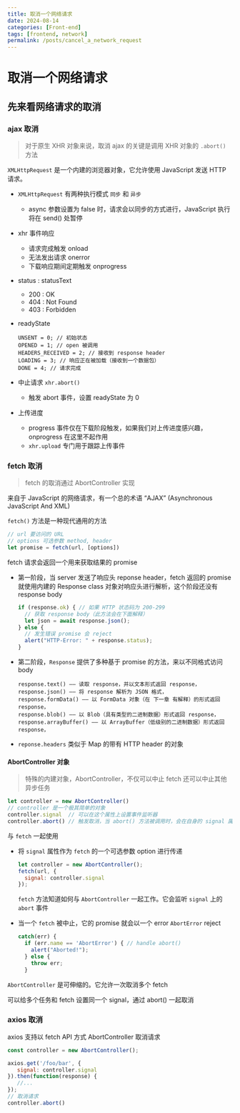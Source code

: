 ```yaml
---
title: 取消一个网络请求
date: 2024-08-14
categories: [Front-end]
tags: [frontend, network]
permalink: /posts/cancel_a_network_request  
---
```

# 取消一个网络请求

## 先来看网络请求的取消

### ajax 取消

> 对于原生 XHR 对象来说，取消 ajax 的关键是调用 XHR 对象的 `.abort()` 方法

`XMLHttpRequest` 是一个内建的浏览器对象，它允许使用 JavaScript 发送 HTTP 请求。

- `XMLHttpRequest` 有两种执行模式 `同步` 和 `异步`

  - async 参数设置为 false 时，请求会以同步的方式进行，JavaScript 执行将在 send() 处暂停

- xhr 事件响应

  - 请求完成触发 onload
  - 无法发出请求 onerror
  - 下载响应期间定期触发 onprogress

- status : statusText

  - 200 : OK
  - 404 : Not Found
  - 403 : Forbidden

- readyState

  ```
  UNSENT = 0; // 初始状态
  OPENED = 1; // open 被调用
  HEADERS_RECEIVED = 2; // 接收到 response header
  LOADING = 3; // 响应正在被加载（接收到一个数据包）
  DONE = 4; // 请求完成
  ```

- 中止请求 `xhr.abort()`

  - 触发 abort 事件，设置 readyState 为 0

- 上传进度 

  - progress 事件仅在下载阶段触发，如果我们对上传进度感兴趣，onprogress 在这里不起作用
  - `xhr.upload` 专门用于跟踪上传事件

### fetch 取消

> fetch 的取消通过 AbortController 实现

来自于 JavaScript 的网络请求，有一个总的术语 “AJAX” (Asynchronous JavaScript And XML) 

`fetch()` 方法是一种现代通用的方法

```js
// url 要访问的 URL
// options 可选参数 method, header
let promise = fetch(url, [options])
```

fetch 请求会返回一个用来获取结果的 promise

- 第一阶段，当 server 发送了响应头 reponse header，fetch 返回的 promise 就使用内建的 Response class 对象对响应头进行解析，这个阶段还没有 response body  

    ```js
    if (response.ok) { // 如果 HTTP 状态码为 200-299
      // 获取 response body（此方法会在下面解释）
      let json = await response.json();
    } else {
      // 发生错误 promise 会 reject
      alert("HTTP-Error: " + response.status);
    }
    ```

- 第二阶段，`Response` 提供了多种基于 promise 的方法，来以不同格式访问 body

    ```
    response.text() —— 读取 response，并以文本形式返回 response，
    response.json() —— 将 response 解析为 JSON 格式，
    response.formData() —— 以 FormData 对象（在 下一章 有解释）的形式返回 response，
    response.blob() —— 以 Blob（具有类型的二进制数据）形式返回 response，
    response.arrayBuffer() —— 以 ArrayBuffer（低级别的二进制数据）形式返回 response，
    ```

- `reponse.headers` 类似于 Map 的带有 HTTP header 的对象

#### AbortController 对象

> 特殊的内建对象，AbortController，不仅可以中止 fetch 还可以中止其他异步任务

```js
let controller = new AbortController()
// controller 是一个极其简单的对象
controller.signal  // 可以在这个属性上设置事件监听器
controller.abort() // 触发取消，当 abort() 方法被调用时，会在自身的 signal 属性上生成 abort 事件 
```

与 `fetch` 一起使用

- 将 `signal` 属性作为 `fetch` 的一个可选参数 option 进行传递

  ```js
  let controller = new AbortController();
  fetch(url, {
    signal: controller.signal
  });
  ```

  `fetch` 方法知道如何与 `AbortController` 一起工作。它会监听 `signal` 上的 `abort` 事件

- 当一个 `fetch` 被中止，它的 promise 就会以一个 error `AbortError` reject

  ```js
  catch(err) {
    if (err.name == 'AbortError') { // handle abort()
      alert("Aborted!");
    } else {
      throw err;
    }
  ```

`AbortController` 是可伸缩的。它允许一次取消多个 fetch

可以给多个任务和 fetch 设置同一个 signal，通过 abort() 一起取消

### axios 取消

axios 支持以 fetch API 方式 AbortController 取消请求

```js
const controller = new AbortController();

axios.get('/foo/bar', {
   signal: controller.signal
}).then(function(response) {
   //...
});
// 取消请求
controller.abort()
```

